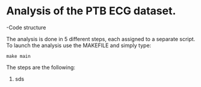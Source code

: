 # Analysis of the PTB ECG dataset.

-Code structure

The analysis is done in 5 different steps, each assigned to a separate script. To launch the analysis use the MAKEFILE and simply type:
```
make main
```
The steps are the following: 
  1. sds

